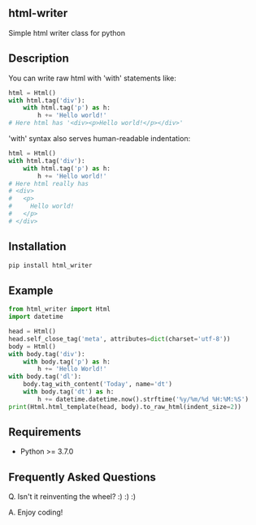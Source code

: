 html-writer
---

Simple html writer class for python


## Description

You can write raw html with 'with' statements like:
```python
html = Html()
with html.tag('div'):
    with html.tag('p') as h:
        h += 'Hello world!'
# Here html has '<div><p>Hello world!</p></div>'
``` 

'with' syntax also serves human-readable indentation:
```python
html = Html()
with html.tag('div'):
    with html.tag('p') as h:
        h += 'Hello world!'
# Here html really has 
# <div>
#   <p>
#     Hello world!
#   </p>
# </div>
``` 

## Installation
```bash
pip install html_writer
```


## Example
```python
from html_writer import Html
import datetime

head = Html()
head.self_close_tag('meta', attributes=dict(charset='utf-8'))
body = Html()
with body.tag('div'):
    with body.tag('p') as h:
        h += 'Hello World!'
with body.tag('dl'):
    body.tag_with_content('Today', name='dt')
    with body.tag('dt') as h:
        h += datetime.datetime.now().strftime('%y/%m/%d %H:%M:%S')
print(Html.html_template(head, body).to_raw_html(indent_size=2))
```

## Requirements
- Python >= 3.7.0

## Frequently Asked Questions

Q. Isn't it reinventing the wheel? :) :) :)

A. Enjoy coding!

